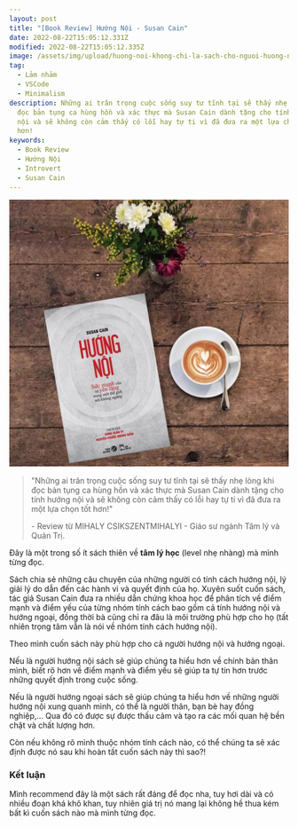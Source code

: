 ```yaml
---
layout: post
title: "[Book Review] Hướng Nội - Susan Cain"
date: 2022-08-22T15:05:12.331Z
modified: 2022-08-22T15:05:12.335Z
image: /assets/img/upload/huong-noi-khong-chi-la-sach-cho-nguoi-huong-noi-1024x978.jpeg
tag:
  - Lảm nhảm
  - VSCode
  - Minimalism
description: Những ai trân trọng cuộc sống suy tư tĩnh tại sẽ thấy nhẹ lòng khi
  đọc bản tụng ca hùng hồn và xác thực mà Susan Cain dành tặng cho tính hướng
  nội và sẽ không còn cảm thấy có lỗi hay tự ti vì đã đưa ra một lựa chọn tốt
  hơn!
keywords:
  - Book Review
  - Hướng Nội
  - Introvert
  - Susan Cain
---
```

![Hướng Nội - Susan Cain](/assets/img/upload/huong-noi-khong-chi-la-sach-cho-nguoi-huong-noi-1024x978.jpeg "Hướng Nội - Susan Cain")

> "Những ai trân trọng cuộc sống suy tư tĩnh tại sẽ thấy nhẹ lòng khi đọc bản tụng ca hùng hồn và xác thực mà Susan Cain dành tặng cho tính hướng nội và sẽ không còn cảm thấy có lỗi hay tự ti vì đã đưa ra một lựa chọn tốt hơn!"
>
> \- Review từ MIHALY CSIKSZENTMIHALYI - Giáo sư ngành Tâm lý và Quản Trị.

Đây là một trong số ít sách thiên về **tâm lý học** (level nhẹ nhàng) mà mình từng đọc. 

Sách chia sẻ những câu chuyện của những người có tính cách hướng nội, lý giải lý do dẫn đến các hành vi và quyết định của họ. Xuyên suốt cuốn sách, tác giả Susan Cain đưa ra nhiều dẫn chứng khoa học để phân tích về điểm mạnh và điểm yếu của từng nhóm tính cách bao gồm cả tính hướng nội và hướng ngoại, đồng thời bà cũng chỉ ra đâu là môi trường phù hợp cho họ (tất nhiên trọng tâm vẫn là nói về nhóm tính cách hướng nội). 

Theo mình cuốn sách này phù hợp cho cả người hướng nội và hướng ngoại.

Nếu là người hướng nội sách sẽ giúp chúng ta hiểu hơn về chính bản thân mình, biết rõ hơn về điểm mạnh và điểm yếu sẽ giúp ta tự tin hơn trước những quyết định trong cuộc sống. 

Nếu là người hướng ngoại sách sẽ giúp chúng ta hiểu hơn về những người hướng nội xung quanh mình, có thể là người thân, bạn bè hay đồng nghiệp,... Qua đó có được sự được thấu cảm và tạo ra các mối quan hệ bền chặt và chất lượng hơn. 

Còn nếu không rõ mình thuộc nhóm tính cách nào, có thể chúng ta sẽ xác định được nó sau khi hoàn tất cuốn sách này thì sao?!



### Kết luận

Mình recommend đây là một sách rất đáng để đọc nha, tuy hơi dài và có nhiều đoạn khá khô khan, tuy nhiên giá trị nó mang lại không hề thua kém bất kì cuốn sách nào mà mình từng đọc.